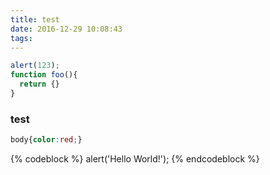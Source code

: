 ```yaml
---
title: test
date: 2016-12-29 10:08:43
tags:
---
```

```javascript
alert(123);
function foo(){
  return {}
}
```
### test

```css
body{color:red;}
```

{% codeblock %}
alert('Hello World!');
{% endcodeblock %}